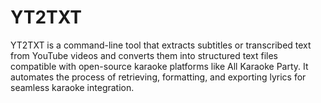 # YT2TXT
 YT2TXT is a command-line tool that extracts subtitles or transcribed text from YouTube videos and converts them into structured text files compatible with open-source karaoke platforms like All Karaoke Party. It automates the process of retrieving, formatting, and exporting lyrics for seamless karaoke integration.

